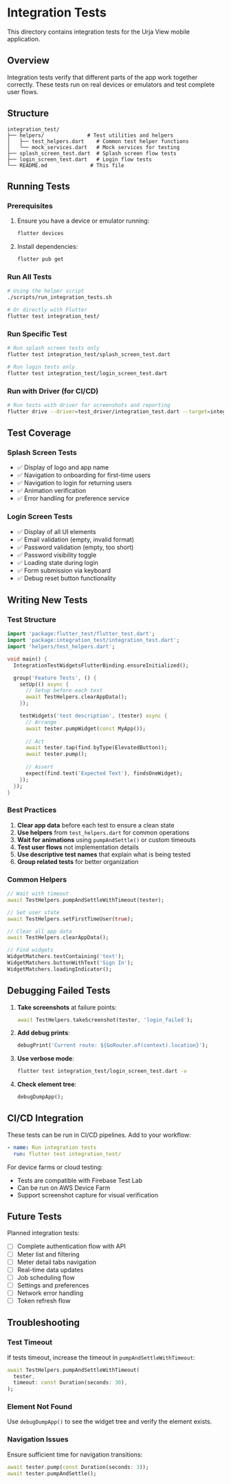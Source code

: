 # Integration Tests

This directory contains integration tests for the Urja View mobile application.

## Overview

Integration tests verify that different parts of the app work together correctly. These tests run on real devices or emulators and test complete user flows.

## Structure

```
integration_test/
├── helpers/              # Test utilities and helpers
│   ├── test_helpers.dart    # Common test helper functions
│   └── mock_services.dart   # Mock services for testing
├── splash_screen_test.dart  # Splash screen flow tests
├── login_screen_test.dart   # Login flow tests
└── README.md              # This file
```

## Running Tests

### Prerequisites

1. Ensure you have a device or emulator running:
   ```bash
   flutter devices
   ```

2. Install dependencies:
   ```bash
   flutter pub get
   ```

### Run All Tests

```bash
# Using the helper script
./scripts/run_integration_tests.sh

# Or directly with Flutter
flutter test integration_test/
```

### Run Specific Test

```bash
# Run splash screen tests only
flutter test integration_test/splash_screen_test.dart

# Run login tests only
flutter test integration_test/login_screen_test.dart
```

### Run with Driver (for CI/CD)

```bash
# Run tests with driver for screenshots and reporting
flutter drive --driver=test_driver/integration_test.dart --target=integration_test/splash_screen_test.dart
```

## Test Coverage

### Splash Screen Tests
- ✅ Display of logo and app name
- ✅ Navigation to onboarding for first-time users
- ✅ Navigation to login for returning users
- ✅ Animation verification
- ✅ Error handling for preference service

### Login Screen Tests
- ✅ Display of all UI elements
- ✅ Email validation (empty, invalid format)
- ✅ Password validation (empty, too short)
- ✅ Password visibility toggle
- ✅ Loading state during login
- ✅ Form submission via keyboard
- ✅ Debug reset button functionality

## Writing New Tests

### Test Structure

```dart
import 'package:flutter_test/flutter_test.dart';
import 'package:integration_test/integration_test.dart';
import 'helpers/test_helpers.dart';

void main() {
  IntegrationTestWidgetsFlutterBinding.ensureInitialized();

  group('Feature Tests', () {
    setUp(() async {
      // Setup before each test
      await TestHelpers.clearAppData();
    });

    testWidgets('test description', (tester) async {
      // Arrange
      await tester.pumpWidget(const MyApp());
      
      // Act
      await tester.tap(find.byType(ElevatedButton));
      await tester.pump();
      
      // Assert
      expect(find.text('Expected Text'), findsOneWidget);
    });
  });
}
```

### Best Practices

1. **Clear app data** before each test to ensure a clean state
2. **Use helpers** from `test_helpers.dart` for common operations
3. **Wait for animations** using `pumpAndSettle()` or custom timeouts
4. **Test user flows** not implementation details
5. **Use descriptive test names** that explain what is being tested
6. **Group related tests** for better organization

### Common Helpers

```dart
// Wait with timeout
await TestHelpers.pumpAndSettleWithTimeout(tester);

// Set user state
await TestHelpers.setFirstTimeUser(true);

// Clear all app data
await TestHelpers.clearAppData();

// Find widgets
WidgetMatchers.textContaining('text');
WidgetMatchers.buttonWithText('Sign In');
WidgetMatchers.loadingIndicator();
```

## Debugging Failed Tests

1. **Take screenshots** at failure points:
   ```dart
   await TestHelpers.takeScreenshot(tester, 'login_failed');
   ```

2. **Add debug prints**:
   ```dart
   debugPrint('Current route: ${GoRouter.of(context).location}');
   ```

3. **Use verbose mode**:
   ```bash
   flutter test integration_test/login_screen_test.dart -v
   ```

4. **Check element tree**:
   ```dart
   debugDumpApp();
   ```

## CI/CD Integration

These tests can be run in CI/CD pipelines. Add to your workflow:

```yaml
- name: Run integration tests
  run: flutter test integration_test/
```

For device farms or cloud testing:
- Tests are compatible with Firebase Test Lab
- Can be run on AWS Device Farm
- Support screenshot capture for visual verification

## Future Tests

Planned integration tests:
- [ ] Complete authentication flow with API
- [ ] Meter list and filtering
- [ ] Meter detail tabs navigation
- [ ] Real-time data updates
- [ ] Job scheduling flow
- [ ] Settings and preferences
- [ ] Network error handling
- [ ] Token refresh flow

## Troubleshooting

### Test Timeout
If tests timeout, increase the timeout in `pumpAndSettleWithTimeout`:
```dart
await TestHelpers.pumpAndSettleWithTimeout(
  tester,
  timeout: const Duration(seconds: 30),
);
```

### Element Not Found
Use `debugDumpApp()` to see the widget tree and verify the element exists.

### Navigation Issues
Ensure sufficient time for navigation transitions:
```dart
await tester.pump(const Duration(seconds: 3));
await tester.pumpAndSettle();
```